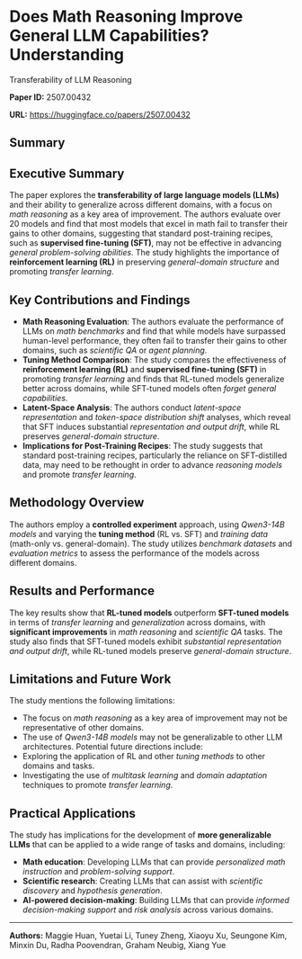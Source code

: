 # Does Math Reasoning Improve General LLM Capabilities? Understanding
  Transferability of LLM Reasoning

**Paper ID:** 2507.00432

**URL:** https://huggingface.co/papers/2507.00432

## Summary

## Executive Summary
The paper explores the **transferability of large language models (LLMs)** and their ability to generalize across different domains, with a focus on *math reasoning* as a key area of improvement. The authors evaluate over 20 models and find that most models that excel in math fail to transfer their gains to other domains, suggesting that standard post-training recipes, such as **supervised fine-tuning (SFT)**, may not be effective in advancing *general problem-solving abilities*. The study highlights the importance of **reinforcement learning (RL)** in preserving *general-domain structure* and promoting *transfer learning*.

## Key Contributions and Findings
* **Math Reasoning Evaluation**: The authors evaluate the performance of LLMs on *math benchmarks* and find that while models have surpassed human-level performance, they often fail to transfer their gains to other domains, such as *scientific QA* or *agent planning*.
* **Tuning Method Comparison**: The study compares the effectiveness of **reinforcement learning (RL)** and **supervised fine-tuning (SFT)** in promoting *transfer learning* and finds that RL-tuned models generalize better across domains, while SFT-tuned models often *forget general capabilities*.
* **Latent-Space Analysis**: The authors conduct *latent-space representation* and *token-space distribution shift* analyses, which reveal that SFT induces substantial *representation and output drift*, while RL preserves *general-domain structure*.
* **Implications for Post-Training Recipes**: The study suggests that standard post-training recipes, particularly the reliance on SFT-distilled data, may need to be rethought in order to advance *reasoning models* and promote *transfer learning*.

## Methodology Overview
The authors employ a **controlled experiment** approach, using *Qwen3-14B models* and varying the **tuning method** (RL vs. SFT) and *training data* (math-only vs. general-domain). The study utilizes *benchmark datasets* and *evaluation metrics* to assess the performance of the models across different domains.

## Results and Performance
The key results show that **RL-tuned models** outperform **SFT-tuned models** in terms of *transfer learning* and *generalization* across domains, with **significant improvements** in *math reasoning* and *scientific QA* tasks. The study also finds that SFT-tuned models exhibit *substantial representation and output drift*, while RL-tuned models preserve *general-domain structure*.

## Limitations and Future Work
The study mentions the following limitations:
* The focus on *math reasoning* as a key area of improvement may not be representative of other domains.
* The use of *Qwen3-14B models* may not be generalizable to other LLM architectures.
Potential future directions include:
* Exploring the application of RL and other *tuning methods* to other domains and tasks.
* Investigating the use of *multitask learning* and *domain adaptation* techniques to promote *transfer learning*.

## Practical Applications
The study has implications for the development of **more generalizable LLMs** that can be applied to a wide range of tasks and domains, including:
* **Math education**: Developing LLMs that can provide *personalized math instruction* and *problem-solving support*.
* **Scientific research**: Creating LLMs that can assist with *scientific discovery* and *hypothesis generation*.
* **AI-powered decision-making**: Building LLMs that can provide *informed decision-making support* and *risk analysis* across various domains.

---

**Authors:** Maggie Huan, Yuetai Li, Tuney Zheng, Xiaoyu Xu, Seungone Kim, Minxin Du, Radha Poovendran, Graham Neubig, Xiang Yue
